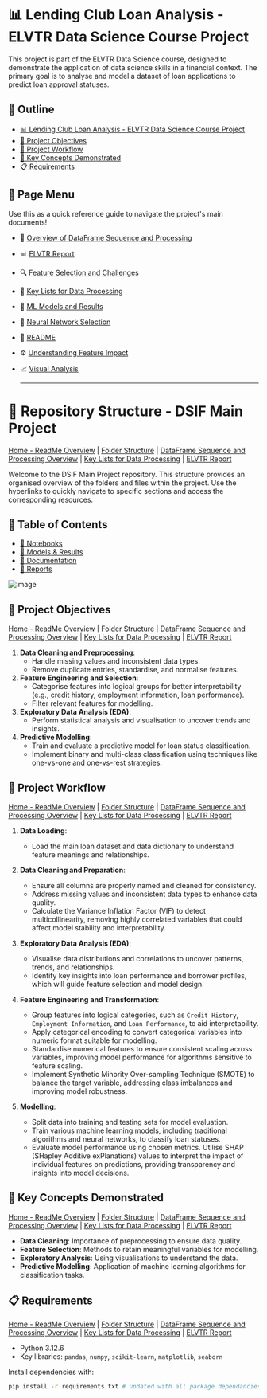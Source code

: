# 📊 Lending Club Loan Analysis - ELVTR Data Science Course Project

This project is part of the ELVTR Data Science course, designed to demonstrate the application of data science skills in a financial context. The primary goal is to analyse and model a dataset of loan applications to predict loan approval statuses.

## 🔗 Outline
- [📊 Lending Club Loan Analysis - ELVTR Data Science Course Project](#-lending-club-loan-analysis---elvtr-data-science-course-project)
- [🎯 Project Objectives](#-project-objectives)
- [🔄 Project Workflow](#-project-workflow)
- [🧠 Key Concepts Demonstrated](#-key-concepts-demonstrated)
- [📋 Requirements](#-requirements)

## 🔗 Page Menu

Use this as a quick reference guide to navigate the project's main documents!

- 📄 [Overview of DataFrame Sequence and Processing](https://github.com/Wattysaid/dsif-git-main-project/blob/main/DataFrame_Sequence_and_Processing_Overview.md)
- 📊 [ELVTR Report](https://github.com/Wattysaid/dsif-git-main-project/blob/main/ELVTR_report.md)
- 🔍 [Feature Selection and Challenges](https://github.com/Wattysaid/dsif-git-main-project/blob/main/Feature_selection_and_challenges.md)
- 📑 [Key Lists for Data Processing](https://github.com/Wattysaid/dsif-git-main-project/blob/main/Key_Lists_for_Data_Processing.md)
- 🤖 [ML Models and Results](https://github.com/Wattysaid/dsif-git-main-project/blob/main/ML_models_and_results.md)
- 🧠 [Neural Network Selection](https://github.com/Wattysaid/dsif-git-main-project/blob/main/Neural_Network_selection.md)
- 📘 [README](https://github.com/Wattysaid/dsif-git-main-project/blob/main/README.md)
- ⚙️ [Understanding Feature Impact](https://github.com/Wattysaid/dsif-git-main-project/blob/main/Understanding_feature_impact.md)
- 📈 [Visual Analysis](https://github.com/Wattysaid/dsif-git-main-project/blob/main/Visual_Analysis.md)


  ---

# 📂 Repository Structure - DSIF Main Project
[Home - ReadMe Overview](#-lending-club-loan-analysis---elvtr-data-science-course-project) | [Folder Structure](#-repository-structure---dsif-main-project) | [DataFrame Sequence and Processing Overview](#-lending-club-loan-analysis---dataframe-sequence-and-processing-overview) | [Key Lists for Data Processing](#key-lists-for-data-processing) | [ELVTR Report](#-ELVTR-Data-Science-Main-Project-Report)

Welcome to the DSIF Main Project repository. This structure provides an organised overview of the folders and files within the project. Use the hyperlinks to quickly navigate to specific sections and access the corresponding resources.

## 🔗 Table of Contents
- [📁 Notebooks](https://github.com/Wattysaid/dsif-git-main-project/tree/main/elvtr_main_project/notebooks)
- [📁 Models & Results](https://github.com/Wattysaid/dsif-git-main-project/tree/main/elvtr_main_project/models)
- [📁 Documentation](https://github.com/Wattysaid/dsif-git-main-project/tree/main/elvtr_main_project/docs)
- [📁 Reports](https://github.com/Wattysaid/dsif-git-main-project/tree/main/elvtr_main_project/reports)


![image](https://github.com/user-attachments/assets/5642d472-eb07-43b5-a586-6900a9448795)


## 🎯 Project Objectives
[Home - ReadMe Overview](#-lending-club-loan-analysis---elvtr-data-science-course-project) | [Folder Structure](#-repository-structure---dsif-main-project) | [DataFrame Sequence and Processing Overview](#-lending-club-loan-analysis---dataframe-sequence-and-processing-overview) | [Key Lists for Data Processing](#key-lists-for-data-processing) | [ELVTR Report](#-ELVTR-Data-Science-Main-Project-Report)

1. **Data Cleaning and Preprocessing**: 
   - Handle missing values and inconsistent data types.
   - Remove duplicate entries, standardise, and normalise features.
2. **Feature Engineering and Selection**:
   - Categorise features into logical groups for better interpretability (e.g., credit history, employment information, loan performance).
   - Filter relevant features for modelling.
3. **Exploratory Data Analysis (EDA)**:
   - Perform statistical analysis and visualisation to uncover trends and insights.
4. **Predictive Modelling**:
   - Train and evaluate a predictive model for loan status classification.
   - Implement binary and multi-class classification using techniques like one-vs-one and one-vs-rest strategies.

## 🔄 Project Workflow
[Home - ReadMe Overview](#-lending-club-loan-analysis---elvtr-data-science-course-project) | [Folder Structure](#-repository-structure---dsif-main-project) | [DataFrame Sequence and Processing Overview](#-lending-club-loan-analysis---dataframe-sequence-and-processing-overview) | [Key Lists for Data Processing](#key-lists-for-data-processing) | [ELVTR Report](#-ELVTR-Data-Science-Main-Project-Report)

1. **Data Loading**:
   - Load the main loan dataset and data dictionary to understand feature meanings and relationships.

2. **Data Cleaning and Preparation**:
   - Ensure all columns are properly named and cleaned for consistency.
   - Address missing values and inconsistent data types to enhance data quality.
   - Calculate the Variance Inflation Factor (VIF) to detect multicollinearity, removing highly correlated variables that could affect model stability and interpretability.

3. **Exploratory Data Analysis (EDA)**:
   - Visualise data distributions and correlations to uncover patterns, trends, and relationships.
   - Identify key insights into loan performance and borrower profiles, which will guide feature selection and model design.

4. **Feature Engineering and Transformation**:
   - Group features into logical categories, such as `Credit History`, `Employment Information`, and `Loan Performance`, to aid interpretability.
   - Apply categorical encoding to convert categorical variables into numeric format suitable for modelling.
   - Standardise numerical features to ensure consistent scaling across variables, improving model performance for algorithms sensitive to feature scaling.
   - Implement Synthetic Minority Over-sampling Technique (SMOTE) to balance the target variable, addressing class imbalances and improving model robustness.

5. **Modelling**:
   - Split data into training and testing sets for model evaluation.
   - Train various machine learning models, including traditional algorithms and neural networks, to classify loan statuses.
   - Evaluate model performance using chosen metrics. Utilise SHAP (SHapley Additive exPlanations) values to interpret the impact of individual features on predictions, providing transparency and insights into model decisions.

## 🧠 Key Concepts Demonstrated
[Home - ReadMe Overview](#-lending-club-loan-analysis---elvtr-data-science-course-project) | [Folder Structure](#-repository-structure---dsif-main-project) | [DataFrame Sequence and Processing Overview](#-lending-club-loan-analysis---dataframe-sequence-and-processing-overview) | [Key Lists for Data Processing](#key-lists-for-data-processing) | [ELVTR Report](#-ELVTR-Data-Science-Main-Project-Report)

- **Data Cleaning**: Importance of preprocessing to ensure data quality.
- **Feature Selection**: Methods to retain meaningful variables for modelling.
- **Exploratory Analysis**: Using visualisations to understand the data.
- **Predictive Modelling**: Application of machine learning algorithms for classification tasks.

## 📋 Requirements
[Home - ReadMe Overview](#-lending-club-loan-analysis---elvtr-data-science-course-project) | [Folder Structure](#-repository-structure---dsif-main-project) | [DataFrame Sequence and Processing Overview](#-lending-club-loan-analysis---dataframe-sequence-and-processing-overview) | [Key Lists for Data Processing](#key-lists-for-data-processing) | [ELVTR Report](#-ELVTR-Data-Science-Main-Project-Report)

- Python 3.12.6
- Key libraries: `pandas`, `numpy`, `scikit-learn`, `matplotlib`, `seaborn`

Install dependencies with:
```bash
pip install -r requirements.txt # updated with all package dependancies 4th Nov. 2024
```

